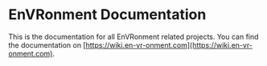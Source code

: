 # EnVRonment Documentation

This is the documentation for all EnVRonment related projects. You can find the documentation on [https://wiki.en-vr-onment.com](https://wiki.en-vr-onment.com).
